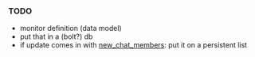 ### TODO

* monitor definition (data model)
* put that in a (bolt?) db
* if update comes in with [new_chat_members](https://stackoverflow.com/questions/52271498/can-i-detect-my-bots-groups-with-telegram-bot-api): put it on a persistent list